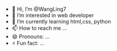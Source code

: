 - 👋 Hi, I’m @WangLing7
- 👀 I’m interested in web developer
- 🌱 I’m currently learning html,css, python
- 📫 How to reach me ...
- 😄 Pronouns: ...
- ⚡ Fun fact: ...

<!---
WangLing7/WangLing7 is a ✨ special ✨ repository because its `README.md` (this file) appears on your GitHub profile.
You can click the Preview link to take a look at your changes.
--->
